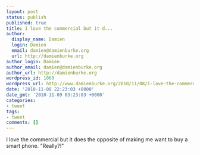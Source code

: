 ```yaml
---
layout: post
status: publish
published: true
title: I love the commercial but it d...
author:
  display_name: Damien
  login: Damien
  email: damien@damienburke.org
  url: http://damienburke.org
author_login: Damien
author_email: damien@damienburke.org
author_url: http://damienburke.org
wordpress_id: 1060
wordpress_url: http://www.damienburke.org/2010/11/08/i-love-the-commercial-but-it-d/
date: '2010-11-08 22:23:03 +0000'
date_gmt: '2010-11-09 03:23:03 +0000'
categories:
- tweet
tags:
- tweet
comments: []
---
```

<p>I love the commercial but it does the opposite of making me want to buy a smart phone. "Really?!"</p>
